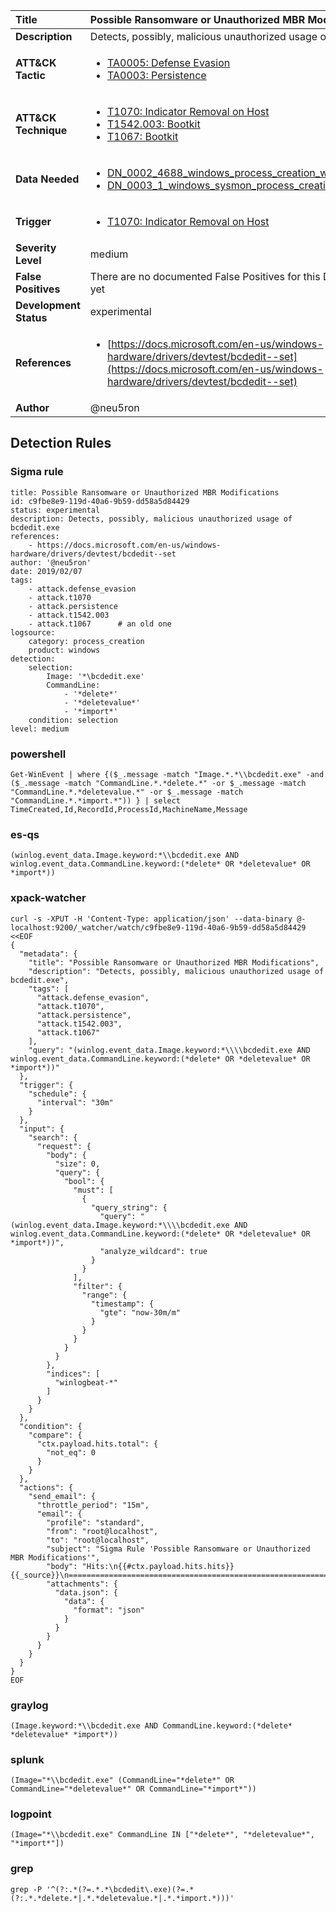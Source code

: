 | Title                    | Possible Ransomware or Unauthorized MBR Modifications       |
|:-------------------------|:------------------|
| **Description**          | Detects, possibly, malicious unauthorized usage of bcdedit.exe |
| **ATT&amp;CK Tactic**    |  <ul><li>[TA0005: Defense Evasion](https://attack.mitre.org/tactics/TA0005)</li><li>[TA0003: Persistence](https://attack.mitre.org/tactics/TA0003)</li></ul>  |
| **ATT&amp;CK Technique** | <ul><li>[T1070: Indicator Removal on Host](https://attack.mitre.org/techniques/T1070)</li><li>[T1542.003: Bootkit](https://attack.mitre.org/techniques/T1542/003)</li><li>[T1067: Bootkit](https://attack.mitre.org/techniques/T1067)</li></ul>  |
| **Data Needed**          | <ul><li>[DN_0002_4688_windows_process_creation_with_commandline](../Data_Needed/DN_0002_4688_windows_process_creation_with_commandline.md)</li><li>[DN_0003_1_windows_sysmon_process_creation](../Data_Needed/DN_0003_1_windows_sysmon_process_creation.md)</li></ul>  |
| **Trigger**              | <ul><li>[T1070: Indicator Removal on Host](../Triggers/T1070.md)</li></ul>  |
| **Severity Level**       | medium |
| **False Positives**      |  There are no documented False Positives for this Detection Rule yet  |
| **Development Status**   | experimental |
| **References**           | <ul><li>[https://docs.microsoft.com/en-us/windows-hardware/drivers/devtest/bcdedit--set](https://docs.microsoft.com/en-us/windows-hardware/drivers/devtest/bcdedit--set)</li></ul>  |
| **Author**               | @neu5ron |


## Detection Rules

### Sigma rule

```
title: Possible Ransomware or Unauthorized MBR Modifications
id: c9fbe8e9-119d-40a6-9b59-dd58a5d84429
status: experimental
description: Detects, possibly, malicious unauthorized usage of bcdedit.exe
references:
    - https://docs.microsoft.com/en-us/windows-hardware/drivers/devtest/bcdedit--set
author: '@neu5ron'
date: 2019/02/07
tags:
    - attack.defense_evasion
    - attack.t1070
    - attack.persistence
    - attack.t1542.003
    - attack.t1067      # an old one
logsource:
    category: process_creation
    product: windows
detection:
    selection:
        Image: '*\bcdedit.exe'
        CommandLine:
            - '*delete*'
            - '*deletevalue*'
            - '*import*'
    condition: selection
level: medium

```





### powershell
    
```
Get-WinEvent | where {($_.message -match "Image.*.*\\bcdedit.exe" -and ($_.message -match "CommandLine.*.*delete.*" -or $_.message -match "CommandLine.*.*deletevalue.*" -or $_.message -match "CommandLine.*.*import.*")) } | select TimeCreated,Id,RecordId,ProcessId,MachineName,Message
```


### es-qs
    
```
(winlog.event_data.Image.keyword:*\\bcdedit.exe AND winlog.event_data.CommandLine.keyword:(*delete* OR *deletevalue* OR *import*))
```


### xpack-watcher
    
```
curl -s -XPUT -H 'Content-Type: application/json' --data-binary @- localhost:9200/_watcher/watch/c9fbe8e9-119d-40a6-9b59-dd58a5d84429 <<EOF
{
  "metadata": {
    "title": "Possible Ransomware or Unauthorized MBR Modifications",
    "description": "Detects, possibly, malicious unauthorized usage of bcdedit.exe",
    "tags": [
      "attack.defense_evasion",
      "attack.t1070",
      "attack.persistence",
      "attack.t1542.003",
      "attack.t1067"
    ],
    "query": "(winlog.event_data.Image.keyword:*\\\\bcdedit.exe AND winlog.event_data.CommandLine.keyword:(*delete* OR *deletevalue* OR *import*))"
  },
  "trigger": {
    "schedule": {
      "interval": "30m"
    }
  },
  "input": {
    "search": {
      "request": {
        "body": {
          "size": 0,
          "query": {
            "bool": {
              "must": [
                {
                  "query_string": {
                    "query": "(winlog.event_data.Image.keyword:*\\\\bcdedit.exe AND winlog.event_data.CommandLine.keyword:(*delete* OR *deletevalue* OR *import*))",
                    "analyze_wildcard": true
                  }
                }
              ],
              "filter": {
                "range": {
                  "timestamp": {
                    "gte": "now-30m/m"
                  }
                }
              }
            }
          }
        },
        "indices": [
          "winlogbeat-*"
        ]
      }
    }
  },
  "condition": {
    "compare": {
      "ctx.payload.hits.total": {
        "not_eq": 0
      }
    }
  },
  "actions": {
    "send_email": {
      "throttle_period": "15m",
      "email": {
        "profile": "standard",
        "from": "root@localhost",
        "to": "root@localhost",
        "subject": "Sigma Rule 'Possible Ransomware or Unauthorized MBR Modifications'",
        "body": "Hits:\n{{#ctx.payload.hits.hits}}{{_source}}\n================================================================================\n{{/ctx.payload.hits.hits}}",
        "attachments": {
          "data.json": {
            "data": {
              "format": "json"
            }
          }
        }
      }
    }
  }
}
EOF

```


### graylog
    
```
(Image.keyword:*\\bcdedit.exe AND CommandLine.keyword:(*delete* *deletevalue* *import*))
```


### splunk
    
```
(Image="*\\bcdedit.exe" (CommandLine="*delete*" OR CommandLine="*deletevalue*" OR CommandLine="*import*"))
```


### logpoint
    
```
(Image="*\\bcdedit.exe" CommandLine IN ["*delete*", "*deletevalue*", "*import*"])
```


### grep
    
```
grep -P '^(?:.*(?=.*.*\bcdedit\.exe)(?=.*(?:.*.*delete.*|.*.*deletevalue.*|.*.*import.*)))'
```



